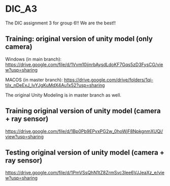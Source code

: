 # DIC_A3
The DIC assignment 3 for group 6!! We are the best!!

## Training: original version of unity model (only camera)
Windows (in main branch):
https://drive.google.com/file/d/1Vvm10ijnrbAysdLdoKF7Gqs5zD3FysCG/view?usp=sharing

MACOS (in master branch):
https://drive.google.com/drive/folders/1qi-tjlx_nDeExJ_lvYJgKuMdX4Au1x52?usp=sharing

The original Unity Modeling is in master branch as well. 

## Training original version of unity model (camera + ray sensor)
https://drive.google.com/file/d/1Bp0Pb9EPvxPG2w_0hoWjF8NpkgnmXUQi/view?usp=sharing

## Testing original version of unity model (camera + ray sensor)
https://drive.google.com/file/d/1PmVSsQhN1tZ8ZrmSvc3lee6VJJeaXz_e/view?usp=sharing

